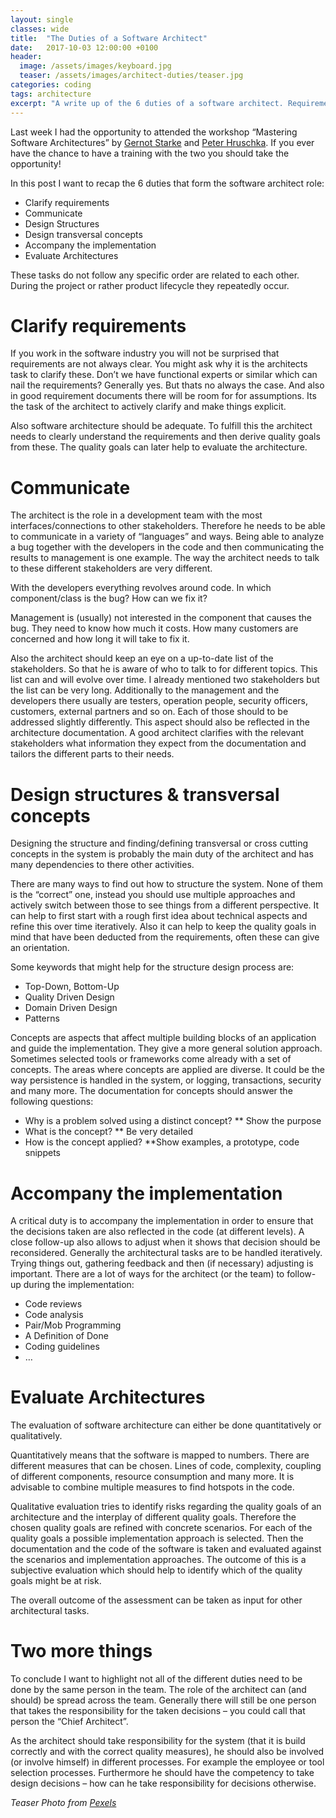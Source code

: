 ```yaml
---
layout: single
classes: wide
title:  "The Duties of a Software Architect"
date:   2017-10-03 12:00:00 +0100
header:
  image: /assets/images/keyboard.jpg
  teaser: /assets/images/architect-duties/teaser.jpg
categories: coding
tags: architecture
excerpt: "A write up of the 6 duties of a software architect. Requirement clarification, Communication, Structure Design, Transversal Concepts Design, Implementation Accompaniment and Architecture Evaluation"
---
```

Last week I had the opportunity to attended the workshop “Mastering Software Architectures” by [Gernot Starke][gernot-starke] and [Peter Hruschka][peter-hruschka].
If you ever have the chance to have a training with the two you should take the opportunity!

In this post I want to recap the 6 duties that form the software architect role:

* Clarify requirements
* Communicate
* Design Structures
* Design transversal concepts
* Accompany the implementation
* Evaluate Architectures


These tasks do not follow any specific order are related to each other. During the project or rather product lifecycle they repeatedly occur.


# Clarify requirements
If you work in the software industry you will not be surprised that requirements are not always clear. You might ask why it is the architects task to clarify these. Don’t we have functional experts or similar which can nail the requirements? Generally yes. But thats no always the case. And also in good requirement documents there will be room for for assumptions.
Its the task of the architect to actively clarify and make things explicit.

Also software architecture should be adequate. To fulfill this the architect needs to clearly understand the requirements and then derive quality goals from these. The quality goals can later help to evaluate the architecture.

# Communicate
The architect is the role in a development team with the most interfaces/connections to other stakeholders. Therefore he needs to be able to communicate in a variety of “languages” and ways.
Being able to analyze a bug together with the developers in the code and then communicating the results to management is one example. The way the architect needs to talk to these different stakeholders are very different.

With the developers everything revolves around code. In which component/class is the bug? How can we fix it?

Management is (usually) not interested in the component that causes the bug. They need to know how much it costs. How many customers are concerned and how long it will take to fix it.

Also the architect should keep an eye on a up-to-date list of the stakeholders. So that he is aware of who to talk to for different topics. This list can and will evolve over time. I already mentioned two stakeholders but the list can be very long. Additionally to the management and the developers there usually are testers, operation people, security officers, customers, external partners and so on. Each of those should to be addressed slightly differently.
This aspect should also be reflected in the architecture documentation. A good architect clarifies with the relevant stakeholders what information they expect from the documentation and tailors the different parts to their needs.


# Design structures & transversal concepts
Designing the structure and finding/defining transversal or cross cutting concepts in the system is probably the main duty of the architect and has many dependencies to there other activities.

There are many ways to find out how to structure the system. None of them is the “correct” one, instead you should use multiple approaches and actively switch between those to see things from a different perspective. It can help to first start with a rough first idea about technical aspects and refine this over time iteratively. Also it can help to keep the quality goals in mind that have been deducted from the requirements, often these can give an orientation.

Some keywords that might help for the structure design process are:

* Top-Down, Bottom-Up
* Quality Driven Design
* Domain Driven Design
* Patterns

Concepts are aspects that affect multiple building blocks of an application and guide the implementation. They give a more general solution approach. Sometimes selected tools or frameworks come already with a set of concepts. The areas where concepts are applied are diverse.
It could be the way persistence is handled in the system, or logging, transactions, security and many more.
The documentation for concepts should answer the following questions:

* Why is a problem solved using a distinct concept?
** Show the purpose
* What is the concept?
** Be very detailed
* How is the concept applied?
**Show examples, a prototype, code snippets


# Accompany the implementation
A critical duty is to accompany the implementation in order to ensure that the decisions taken are also reflected in the code (at different levels). 
A close follow-up also allows to adjust when it shows that decision should be reconsidered. Generally the architectural tasks are to be handled iteratively. Trying things out, gathering feedback and then (if necessary) adjusting is important.
There are a lot of ways for the architect (or the team) to follow-up during the implementation:

* Code reviews
* Code analysis
* Pair/Mob Programming
* A Definition of Done
* Coding guidelines
* …

# Evaluate Architectures
The evaluation of software architecture can either be done quantitatively or qualitatively.

Quantitatively means that the software is mapped to numbers. There are different measures that can be chosen. Lines of code, complexity, coupling of different components, resource consumption and many more.
It is advisable to combine multiple measures to find hotspots in the code.

Qualitative evaluation tries to identify risks regarding the quality goals of an architecture and the interplay of different quality goals.
Therefore the chosen quality goals are refined with concrete scenarios. For each of the quality goals a possible implementation approach is selected.
Then the documentation and the code of the software is taken and evaluated against the scenarios and implementation approaches.
The outcome of this is a subjective evaluation which should help to identify which of the quality goals might be at risk.

The overall outcome of the assessment can be taken as input for other architectural tasks.

# Two more things
To conclude I want to highlight not all of the different duties need to be done by the same person in the team. The role of the architect can (and should) be spread across the team. Generally there will still be one person that takes the responsibility for the taken decisions – you could call that person the “Chief Architect”.

As the architect should take responsibility for the system (that it is build correctly and with the correct quality measures), he should also be involved (or involve himself) in different processes. For example the employee or tool selection processes. Furthermore he should have the competency to take design decisions – how can he take responsibility for decisions otherwise.


_Teaser Photo from [Pexels][pexels-teaser]_

[gernot-starke]: http://gernotstarke.de/
[peter-hruschka]: http://www.peterhruschka.eu/
[pexels-teaser]: https://www.pexels.com/de-de/foto/arbeit-arbeitsplatz-buro-business-273222/
